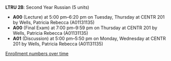 **LTRU 2B**: Second Year Russian (5 units)

- **A00** (Lecture) at 5:00 pm–6:20 pm on Tuesday, Thursday at CENTR 201 by Wells, Patricia Rebecca (A01131135)
- **A00** (Final Exam) at 7:00 pm–9:59 pm on Thursday at CENTR 201 by Wells, Patricia Rebecca (A01131135)
- **A01** (Discussion) at 5:00 pm–5:50 pm on Monday, Wednesday at CENTR 201 by Wells, Patricia Rebecca (A01131135)

[Enrollment numbers over time](./LTRU2B.tsv)

